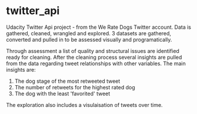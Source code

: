 # twitter_api
Udacity Twitter Api project - from the We Rate Dogs Twitter account. Data is gathered, cleaned, wrangled and explored.
3 datasets are gathered, converted and pulled in to be assessed visually and programatically. 

Through assessment a list of quality and structural issues are identified ready for cleaning. After the cleaning process several insights are pulled from the data regarding tweet relationships with other variables. The main insights are:
1) The dog stage of the most retweeted tweet 
2) The number of retweets for the highest rated dog 
3) The dog with the least 'favorited' tweet 

The exploration also includes a visulaisation of tweets over time.
